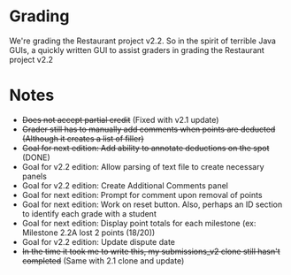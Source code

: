 Grading
=======

We're grading the Restaurant project v2.2. So in the spirit of terrible Java GUIs, a quickly written GUI to assist graders in grading the Restaurant project v2.2

Notes
=====
 + ~~Does not accept partial credit~~ (Fixed with v2.1 update)
 + ~~Grader still has to manually add comments when points are deducted (Although it creates a list of filler)~~
 + ~~Goal for next edition: Add ability to annotate deductions on the spot~~ (DONE)
 + Goal for v2.2 edition: Allow parsing of text file to create necessary panels
 + Goal for v2.2 edition: Create Additional Comments panel
 + Goal for next edition: Prompt for comment upon removal of points
 + Goal for next edition: Work on reset button. Also, perhaps an ID section to identify each grade with a student
 + Goal for next edition: Display point totals for each milestone (ex: Milestone 2.2A lost 2 points (18/20))
 + Goal for v2.2 edition: Update dispute date
 + ~~In the time it took me to write this, my submissions_v2 clone still hasn't completed~~ (Same with 2.1 clone and update)

